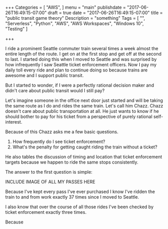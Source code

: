 +++
Categories = [
  "AWS",
]
menu = "main"
publishdate = "2017-06-26T16:49:15-07:00"
draft = true
date = "2017-06-26T16:49:15-07:00"
title = "public transit game theory"
Description = "something"
Tags = [
  "",
  "Serverless",
  "Python",
  "AWS",
  "AWS Workspaces",
  "Windows 10",
  "Testing"
]

+++

I ride a prominent Seattle commuter train several times a week almost the entire length of the route. I get on at the first stop and get off at the second to last. I started doing this when I moved to Seattle and was surprised by how infrequently I saw Seattle ticket enforcement officers. Now I pay my daily toll every ride and plan to continue doing so because trains are awesome and I support public transit. 

But I started to wonder, if I were a perfectly rational decision maker and didn't care about public transit would I still pay?

<!--more-->

Let's imagine someone in the office next door just started and will be taking the same route as I do and rides the same train. Let's call him Chazz. Chazz doesn't care about public transportation at all. He just wants to know if he should bother to pay for his ticket from a perspective of purely rational self-interest.

Because of this Chazz asks me a few basic questions.

1. How frequently do I see ticket enforcement? 
2. What's the penalty for getting caught riding the train without a ticket?

He also tables the discussion of timing and location that ticket enforcement targets because we happen to ride the same stops consistently. 

The answer to the first question is simple:

INCLUDE IMAGE OF ALL MY PASSES HERE

Because I've kept every pass I've ever purchased I know I've ridden the train to and from work exactly 37 times since I moved to Seattle. 

I also know that over the course of all those rides I've been checked by ticket enforcement exactly three times.

Because
